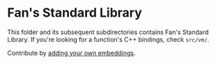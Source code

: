 # Fan's Standard Library

This folder and its subsequent subdirectories contains Fan's Standard Library. If you're looking for a function's C++ bindings, check `src/vm/`.

Contribute by [adding your own embeddings](https://wren.io/embedding/).
